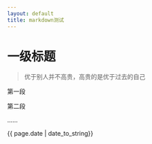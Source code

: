 ```yaml
---
layout: default
title: markdown测试
---
```


# 一级标题
> 优于别人并不高贵，高贵的是优于过去的自己

第一段

第二段

……

{{ page.date | date_to_string}}

